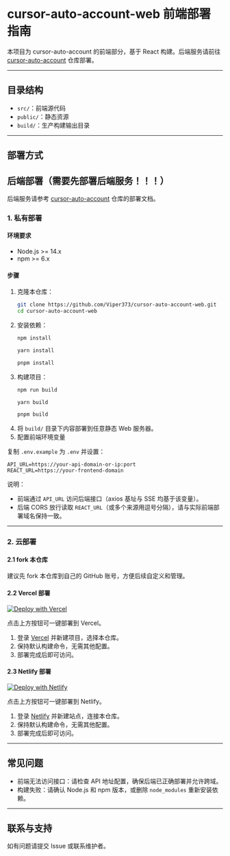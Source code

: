 # cursor-auto-account-web 前端部署指南

本项目为 cursor-auto-account 的前端部分，基于 React 构建。后端服务请前往 [cursor-auto-account](https://github.com/Viper373/cursor-auto-account) 仓库部署。

---

## 目录结构
- `src/`：前端源代码
- `public/`：静态资源
- `build/`：生产构建输出目录

---

## 部署方式

## 后端部署（需要先部署后端服务！！！）

后端服务请参考 [cursor-auto-account](https://github.com/Viper373/cursor-auto-account) 仓库的部署文档。

### 1. 私有部署

#### 环境要求
- Node.js >= 14.x
- npm >= 6.x

#### 步骤
1. 克隆本仓库：
   ```bash
   git clone https://github.com/Viper373/cursor-auto-account-web.git
   cd cursor-auto-account-web
   ```
2. 安装依赖：
   ```bash
   npm install
   ```
   ```bash
   yarn install
   ```
   ```bash
   pnpm install
   ```
3. 构建项目：
   ```bash
   npm run build
   ```
   ```bash
   yarn build
   ```
   ```bash
   pnpm build
   ```
4. 将 `build/` 目录下内容部署到任意静态 Web 服务器。
5. 配置前端环境变量

复制 `.env.example` 为 `.env` 并设置：
```
API_URL=https://your-api-domain-or-ip:port
REACT_URL=https://your-frontend-domain
```

说明：
- 前端通过 `API_URL` 访问后端接口（axios 基址与 SSE 均基于该变量）。
- 后端 CORS 放行读取 `REACT_URL`（或多个来源用逗号分隔），请与实际前端部署域名保持一致。

---

### 2. 云部署

#### 2.1 fork 本仓库

建议先 fork 本仓库到自己的 GitHub 账号，方便后续自定义和管理。

#### 2.2 Vercel 部署

[![Deploy with Vercel](https://vercel.com/button)](https://vercel.com/import/project?template=https://github.com/Viper373/cursor-auto-account-web)

点击上方按钮可一键部署到 Vercel。

1. 登录 [Vercel](https://vercel.com/) 并新建项目，选择本仓库。
2. 保持默认构建命令，无需其他配置。
3. 部署完成后即可访问。

#### 2.3 Netlify 部署

[![Deploy with Netlify](https://www.netlify.com/img/deploy/button.svg)](https://app.netlify.com/start/deploy?repository=https://github.com/Viper373/cursor-auto-account-web)

点击上方按钮可一键部署到 Netlify。

1. 登录 [Netlify](https://www.netlify.com/) 并新建站点，连接本仓库。
2. 保持默认构建命令，无需其他配置。
3. 部署完成后即可访问。

---

## 常见问题
- 前端无法访问接口：请检查 API 地址配置，确保后端已正确部署并允许跨域。
- 构建失败：请确认 Node.js 和 npm 版本，或删除 `node_modules` 重新安装依赖。

---

## 联系与支持
如有问题请提交 Issue 或联系维护者。
